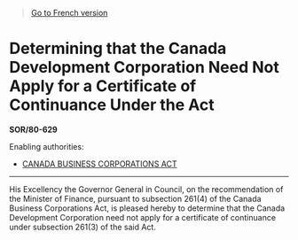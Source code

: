 > [Go to French version](/fr/Règlements/Décrets,%20ordonnances%20et%20règlements%20statutaires/80/629.md)

# Determining that the Canada Development Corporation Need Not Apply for a Certificate of Continuance Under the Act

**SOR/80-629**

Enabling authorities: 
- [CANADA BUSINESS CORPORATIONS ACT](/en/Acts/Revised%20Statutes%20of%20Canada/C/C-44.md)

----------

His Excellency the Governor General in Council, on the recommendation of the Minister of Finance, pursuant to subsection 261(4) of the Canada Business Corporations Act, is pleased hereby to determine that the Canada Development Corporation need not apply for a certificate of continuance under subsection 261(3) of the said Act.


